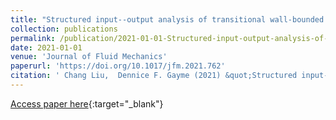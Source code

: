 ```yaml
---
title: "Structured input--output analysis of transitional wall-bounded flows"
collection: publications
permalink: /publication/2021-01-01-Structured-input-output-analysis-of-transitional-wall-bounded-flows
date: 2021-01-01
venue: 'Journal of Fluid Mechanics'
paperurl: 'https://doi.org/10.1017/jfm.2021.762'
citation: ' Chang Liu,  Dennice F. Gayme (2021) &quot;Structured input--output analysis of transitional wall-bounded flows.&quot; <i>Journal of Fluid Mechanics</i>. 927, A25.'
---
```

[Access paper here](https://doi.org/10.1017/jfm.2021.762){:target="_blank"}
